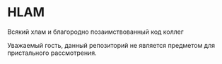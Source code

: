# HLAM
Всякий хлам и благородно позаимствованный код коллег

Уважаемый гость, данный репозиторий не является предметом для пристального рассмотрения.


